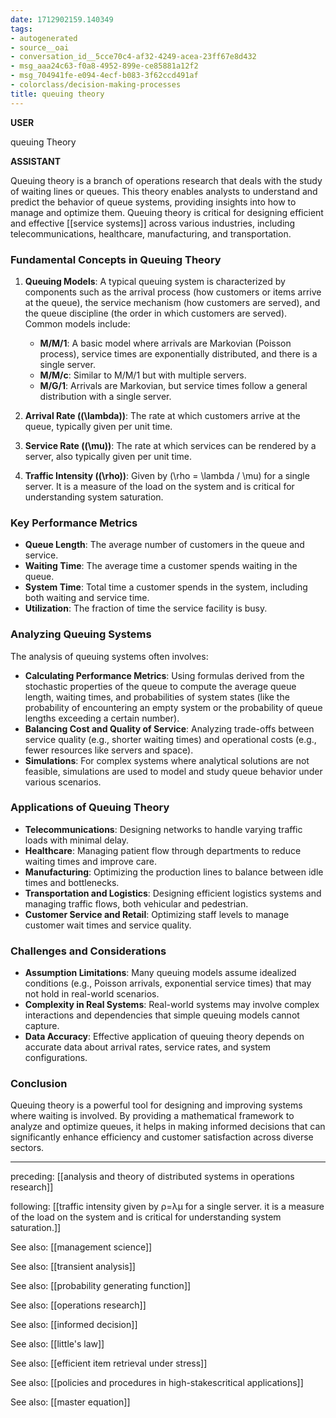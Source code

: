 ```yaml
---
date: 1712902159.140349
tags:
- autogenerated
- source__oai
- conversation_id__5cce70c4-af32-4249-acea-23ff67e8d432
- msg_aaa24c63-f0a8-4952-899e-ce85881a12f2
- msg_704941fe-e094-4ecf-b083-3f62ccd491af
- colorclass/decision-making-processes
title: queuing theory
---
```


**USER**

queuing Theory


**ASSISTANT**

Queuing theory is a branch of operations research that deals with the study of waiting lines or queues. This theory enables analysts to understand and predict the behavior of queue systems, providing insights into how to manage and optimize them. Queuing theory is critical for designing efficient and effective [[service systems]] across various industries, including telecommunications, healthcare, manufacturing, and transportation.

### Fundamental Concepts in Queuing Theory

1. **Queuing Models**: A typical queuing system is characterized by components such as the arrival process (how customers or items arrive at the queue), the service mechanism (how customers are served), and the queue discipline (the order in which customers are served). Common models include:
   - **M/M/1**: A basic model where arrivals are Markovian (Poisson process), service times are exponentially distributed, and there is a single server.
   - **M/M/c**: Similar to M/M/1 but with multiple servers.
   - **M/G/1**: Arrivals are Markovian, but service times follow a general distribution with a single server.

2. **Arrival Rate (\(\lambda\))**: The rate at which customers arrive at the queue, typically given per unit time.

3. **Service Rate (\(\mu\))**: The rate at which services can be rendered by a server, also typically given per unit time.

4. **Traffic Intensity (\(\rho\))**: Given by \(\rho = \lambda / \mu\) for a single server. It is a measure of the load on the system and is critical for understanding system saturation.

### Key Performance Metrics

- **Queue Length**: The average number of customers in the queue and service.
- **Waiting Time**: The average time a customer spends waiting in the queue.
- **System Time**: Total time a customer spends in the system, including both waiting and service time.
- **Utilization**: The fraction of time the service facility is busy.

### Analyzing Queuing Systems

The analysis of queuing systems often involves:
- **Calculating Performance Metrics**: Using formulas derived from the stochastic properties of the queue to compute the average queue length, waiting times, and probabilities of system states (like the probability of encountering an empty system or the probability of queue lengths exceeding a certain number).
- **Balancing Cost and Quality of Service**: Analyzing trade-offs between service quality (e.g., shorter waiting times) and operational costs (e.g., fewer resources like servers and space).
- **Simulations**: For complex systems where analytical solutions are not feasible, simulations are used to model and study queue behavior under various scenarios.

### Applications of Queuing Theory

- **Telecommunications**: Designing networks to handle varying traffic loads with minimal delay.
- **Healthcare**: Managing patient flow through departments to reduce waiting times and improve care.
- **Manufacturing**: Optimizing the production lines to balance between idle times and bottlenecks.
- **Transportation and Logistics**: Designing efficient logistics systems and managing traffic flows, both vehicular and pedestrian.
- **Customer Service and Retail**: Optimizing staff levels to manage customer wait times and service quality.

### Challenges and Considerations

- **Assumption Limitations**: Many queuing models assume idealized conditions (e.g., Poisson arrivals, exponential service times) that may not hold in real-world scenarios.
- **Complexity in Real Systems**: Real-world systems may involve complex interactions and dependencies that simple queuing models cannot capture.
- **Data Accuracy**: Effective application of queuing theory depends on accurate data about arrival rates, service rates, and system configurations.

### Conclusion

Queuing theory is a powerful tool for designing and improving systems where waiting is involved. By providing a mathematical framework to analyze and optimize queues, it helps in making informed decisions that can significantly enhance efficiency and customer satisfaction across diverse sectors.


---

preceding: [[analysis and theory of distributed systems in operations research]]  


following: [[traffic intensity given by ρ=λμ for a single server. it is a measure of the load on the system and is critical for understanding system saturation.]]

See also: [[management science]]


See also: [[transient analysis]]


See also: [[probability generating function]]


See also: [[operations research]]


See also: [[informed decision]]


See also: [[little's law]]


See also: [[efficient item retrieval under stress]]


See also: [[policies and procedures in high-stakescritical applications]]


See also: [[master equation]]
